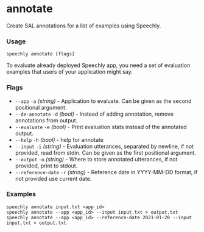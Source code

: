 # annotate

Create SAL annotations for a list of examples using Speechly.

### Usage

```
speechly annotate [flags]
```

To evaluate already deployed Speechly app, you need a set of evaluation examples that users of your application might say.

### Flags

* `--app` `-a` _(string)_ - Application to evaluate. Can be given as the second positional argument.
* `--de-annotate` `-d` _(bool)_ - Instead of adding annotation, remove annotations from output.
* `--evaluate` `-e` _(bool)_ - Print evaluation stats instead of the annotated output.
* `--help` `-h` _(bool)_ - help for annotate
* `--input` `-i` _(string)_ - Evaluation utterances, separated by newline, if not provided, read from stdin. Can be given as the first positional argument.
* `--output` `-o` _(string)_ - Where to store annotated utterances, if not provided, print to stdout.
* `--reference-date` `-r` _(string)_ - Reference date in YYYY-MM-DD format, if not provided use current date.

### Examples

```
speechly annotate input.txt <app_id>
speechly annotate --app <app_id> --input input.txt > output.txt
speechly annotate --app <app_id> --reference-date 2021-01-20 --input input.txt > output.txt
```
